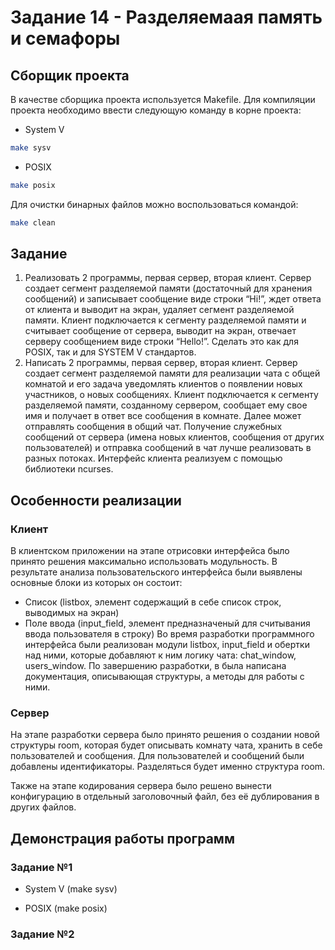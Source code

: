 # Задание 14 - Разделяемаая память и семафоры
## Сборщик проекта
В качестве сборщика проекта используется Makefile. Для компиляции проекта необходимо ввести следующую команду в корне проекта:
- System V
``` bash
make sysv
```
- POSIX
``` bash
make posix
```
Для очистки бинарных файлов можно воспользоваться командой:
``` bash
make clean
```

## Задание
1) Реализовать 2 программы, первая сервер, вторая клиент. Сервер создает сегмент разделяемой памяти (достаточный для хранения сообщений) и записывает сообщение виде строки “Hi!”, ждет ответа от клиента и выводит на экран, удаляет сегмент разделяемой памяти. Клиент подключается к сегменту разделяемой памяти и считывает сообщение от сервера, выводит на экран, отвечает серверу сообщением виде строки “Hello!”. Сделать это как для POSIX, так и для SYSTEM V стандартов.
2) Написать 2 программы, первая сервер, вторая клиент. Сервер создает сегмент разделяемой памяти для реализации чата с общей комнатой и его задача уведомлять клиентов о появлении новых участников, о новых сообщениях. Клиент подключается к сегменту разделяемой памяти, созданному сервером, сообщает ему свое имя и получает в ответ все сообщения в комнате. Далее может отправлять сообщения в общий чат. Получение служебных сообщений от сервера (имена новых клиентов, сообщения от других пользователей) и отправка сообщений в чат лучше реализовать в разных потоках. Интерфейс клиента реализуем с помощью библиотеки ncurses.

## Особенности реализации
### Клиент
В клиентском приложении на этапе отрисовки интерфейса было принято решения максимально использовать модульность. В результате анализа пользовательского интерфейса были выявлены основные блоки из которых он состоит:
- Список (listbox, элемент содержащий в себе список строк, выводимых на экран)
- Поле ввода (input_field, элемент предназначеный для считывания ввода пользователя в строку)
Во время разработки программного интерфейса были реализован модули listbox, input_field и обертки над ними, которые добавляют к ним логику чата: chat_window, users_window.
По завершению разработки, в была написана документация, описывающая структуры, а методы для работы с ними.

### Сервер
На этапе разработки сервера было принято решения о создании новой структуры room, которая будет описывать комнату чата, хранить в себе пользователей и сообщения. Для пользователей и сообщений были добавлены идентификаторы. Разделяться будет именно структура room. 

Также на этапе кодирования сервера было решено вынести конфигурацию в отдельный заголовочный файл, без её дублирования в других файлов. 


## Демонстрация работы программ
### Задание №1
- System V (make sysv)

- POSIX (make posix)

### Задание №2


